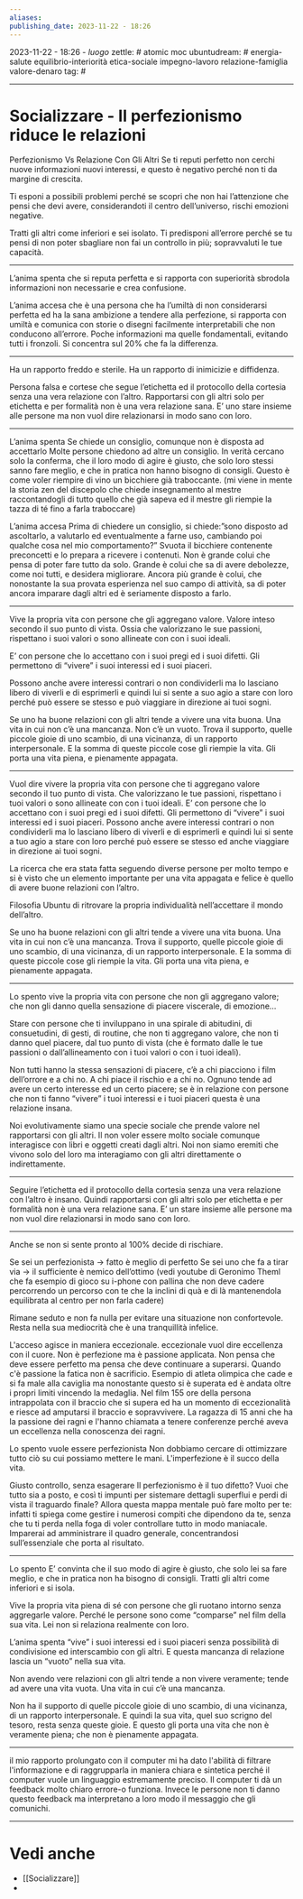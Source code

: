 ```yaml
---
aliases: 
publishing_date: 2023-11-22 - 18:26
---
```

2023-11-22 - 18:26 - *luogo*
zettle: # atomic moc
ubuntudream: # energia-salute equilibrio-interiorità etica-sociale impegno-lavoro relazione-famiglia valore-denaro 
tag: #

---
# Socializzare - Il perfezionismo riduce le relazioni

Perfezionismo Vs Relazione Con Gli Altri
Se ti reputi perfetto non cerchi nuove informazioni nuovi interessi, e questo è negativo perché non ti da margine di crescita. 

Ti esponi a possibili problemi perché se scopri che non hai l’attenzione che pensi che devi avere, considerandoti il centro dell’universo, rischi emozioni negative.

Tratti gli altri come inferiori e sei isolato.
Ti predisponi all’errore perché se tu pensi di non poter sbagliare non fai un controllo in più; sopravvaluti le tue capacità.

---
L’anima spenta che si reputa perfetta e si rapporta con superiorità sbrodola informazioni non necessarie e crea confusione.

L’anima accesa che è una persona che ha l’umiltà di non considerarsi perfetta ed ha la sana ambizione a tendere alla perfezione, si rapporta con umiltà e comunica con storie o disegni facilmente interpretabili che non conducono all’errore. Poche informazioni ma quelle fondamentali, evitando tutti i fronzoli. Si concentra sul 20% che fa la differenza.

---
Ha un rapporto freddo e sterile. 
Ha un rapporto di inimicizie e diffidenza.

Persona falsa e cortese che segue l’etichetta ed il protocollo della cortesia senza una vera relazione con l’altro.
Rapportarsi con gli altri solo per etichetta e per formalità non è una vera relazione sana. E’ uno stare insieme alle persone ma non vuol dire relazionarsi in modo sano con loro.

---
L’anima spenta Se chiede un consiglio, comunque non è disposta ad accettarlo
Molte persone chiedono ad altre un consiglio. In verità cercano solo la conferma, che il loro modo di agire è giusto, che solo loro stessi sanno fare meglio, e che in pratica non hanno bisogno di consigli. Questo è come voler riempire di vino un bicchiere già traboccante. (mi viene in mente la storia zen del discepolo che chiede insegnamento al mestre raccontandogli di tutto quello che già sapeva ed il mestre gli riempie la tazza di té fino a farla traboccare)

L’anima accesa Prima di chiedere un consiglio, si chiede:”sono disposto ad ascoltarlo, a valutarlo ed eventualmente a farne uso, cambiando poi qualche cosa nel mio comportamento?”
Svuota il bicchiere contenente preconcetti e lo prepara a ricevere i contenuti. Non è grande colui che pensa di poter fare tutto da solo. Grande è colui che sa di avere debolezze, come noi tutti, e desidera migliorare. Ancora più grande è colui, che nonostante la sua provata esperienza nel suo campo di attività, sa di poter ancora imparare dagli altri ed è seriamente disposto a farlo.

---
Vive la propria vita con persone che gli aggregano valore. Valore inteso secondo il suo punto di vista. Ossia che valorizzano le sue passioni, rispettano i suoi valori o sono allineate con con i suoi ideali.

E’ con persone che lo accettano con i suoi pregi ed i suoi difetti. Gli permettono di “vivere” i suoi interessi ed i suoi piaceri.

Possono anche avere interessi contrari o non condividerli ma lo lasciano libero di viverli e di esprimerli e quindi lui si sente a suo agio a stare con loro perché può essere se stesso e può viaggiare in direzione ai tuoi sogni.

Se uno ha buone relazioni con gli altri tende a vivere una vita buona. Una vita in cui non c’è una mancanza. Non c’è un vuoto. Trova il supporto, quelle piccole gioie di uno scambio, di una vicinanza, di un rapporto interpersonale. E la somma di queste piccole cose gli riempie la vita. Gli porta una vita piena, e pienamente appagata. 

---
Vuol dire vivere la propria vita con persone che ti aggregano valore secondo il tuo punto di vista. Che valorizzano le tue passioni, rispettano i tuoi valori o sono allineate con con i tuoi ideali.
E’ con persone che lo accettano con i suoi pregi ed i suoi difetti. Gli permettono di “vivere” i suoi interessi ed i suoi piaceri.
Possono anche avere interessi contrari o non condividerli ma lo lasciano libero di viverli e di esprimerli e quindi lui si sente a tuo agio a stare con loro perché può essere se stesso ed anche viaggiare in direzione ai tuoi sogni.

La ricerca che era stata fatta seguendo diverse persone per molto tempo e si è visto che un elemento importante per una vita appagata e felice è quello di avere buone relazioni con l’altro. 

Filosofia Ubuntu di ritrovare la propria individualità nell’accettare il mondo dell’altro.

Se uno ha buone relazioni con gli altri tende a vivere una vita buona. Una vita in cui non c’è una mancanza. Trova il supporto, quelle piccole gioie di uno scambio, di una vicinanza, di un rapporto interpersonale. E la somma di queste piccole cose gli riempie la vita. Gli porta una vita piena, e pienamente appagata. 

---
Lo spento vive la propria vita con persone che non gli aggregano valore; che non gli danno quella sensazione di piacere viscerale, di emozione…

Stare con persone che ti inviluppano in una spirale di abitudini, di consuetudini, di gesti, di routine, che non ti aggregano valore, che non ti danno quel piacere, dal tuo punto di vista (che è formato dalle le tue passioni o dall’allineamento con i tuoi valori o con i tuoi ideali). 

Non tutti hanno la stessa sensazioni di piacere, c’è a chi piacciono i film dell’orrore e a chi no. A chi piace il rischio e a chi no. Ognuno tende ad avere un certo interesse ed un certo piacere; se è in relazione con persone che non ti fanno “vivere” i tuoi interessi e i tuoi piaceri questa è una relazione insana. 

Noi evolutivamente siamo una specie sociale che prende valore nel rapportarsi con gli altri. Il non voler essere molto sociale comunque interagisce con libri e oggetti creati dagli altri. Noi non siamo eremiti che vivono solo del loro ma interagiamo con gli altri direttamente o indirettamente.

---
Seguire l’etichetta ed il protocollo della cortesia senza una vera relazione con l’altro è insano.
Quindi rapportarsi con gli altri solo per etichetta e per formalità non è una vera relazione sana. E’ un stare insieme alle persone ma non vuol dire relazionarsi in modo sano con loro.

---
Anche se non si sente  pronto al 100% decide di rischiare.

Se sei un perfezionista -> fatto è meglio di perfetto
Se sei uno che fa a tirar via → il sufficiente è nemico dell’ottimo
(vedi youtube di Geronimo Theml che fa esempio di gioco su i-phone con pallina che non deve cadere percorrendo un percorso con te che la inclini di quà e di là mantenendola equilibrata al centro per non farla cadere)

Rimane seduto e non fa nulla per evitare una situazione non confortevole. Resta nella sua mediocrità che è una tranquillità infelice.

L'acceso agisce in maniera eccezionale.
eccezionale vuol dire eccellenza con il cuore. Non è perfezione ma è passione applicata. Non pensa che deve essere perfetto ma pensa che deve continuare a superarsi. Quando c'è passione la fatica non è sacrificio.
Esempio di atleta olimpica che cade e si fa male alla caviglia ma nonostante questo si è superata ed è andata oltre i propri limiti vincendo la medaglia. Nel film 155 ore della persona intrappolata con il braccio che si supera ed ha un momento di eccezionalità e riesce ad amputarsi il braccio e sopravvivere.
La ragazza di 15 anni che ha la passione dei ragni e l'hanno chiamata a tenere conferenze perché aveva un eccellenza nella conoscenza dei ragni.

Lo spento
vuole essere perfezionista
Non dobbiamo cercare di ottimizzare tutto ciò su cui possiamo mettere le mani. L'imperfezione è il succo della vita.

Giusto controllo, senza esagerare
Il perfezionismo è il tuo difetto? Vuoi che tutto sia a posto, e così ti impunti per sistemare dettagli superflui e perdi di vista il traguardo finale? Allora questa mappa mentale può fare molto per te: infatti ti spiega come gestire i numerosi compiti che dipendono da te, senza che tu ti perda nella foga di voler controllare tutto in modo maniacale. Imparerai ad amministrare il quadro generale, concentrandosi sull’essenziale che porta al risultato.

---
Lo spento E’ convinta che il suo modo di agire è giusto, che solo lei sa fare meglio, e che in pratica non ha bisogno di consigli. Tratti gli altri come inferiori e si isola.

Vive la propria vita piena di sé con persone che gli ruotano intorno senza aggregarle valore. Perché le persone sono come “comparse” nel film della sua vita. Lei non si relaziona realmente con loro.

L’anima spenta “vive” i suoi interessi ed i suoi piaceri senza possibilità di condivisione ed interscambio con gli altri. E questa mancanza di relazione lascia un “vuoto” nella sua vita.

Non avendo vere relazioni con gli altri tende a non vivere veramente; tende ad avere una vita vuota. Una vita in cui c’è una mancanza. 

Non ha il supporto di quelle piccole gioie di uno scambio, di una vicinanza, di un rapporto interpersonale. E quindi la sua vita, quel suo scrigno del tesoro, resta senza queste gioie. E questo gli porta una vita che non è veramente piena; che non è pienamente appagata. 

---
il mio rapporto prolungato con il computer mi ha dato l'abilità di filtrare l'informazione e di raggrupparla in maniera chiara e sintetica perché il computer vuole un linguaggio estremamente preciso. Il computer ti dà un feedback molto chiaro errore-o funziona. Invece le persone non ti danno questo feedback ma interpretano a loro modo il messaggio che gli comunichi.



---
# Vedi anche
- [[Socializzare]]
- 